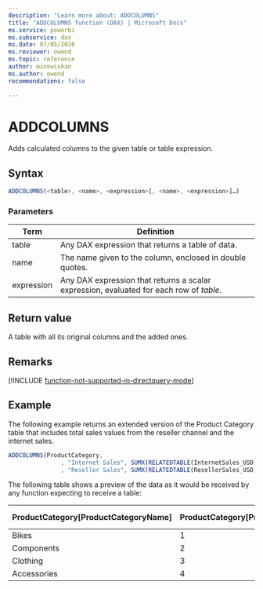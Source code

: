 ```yaml
---
description: "Learn more about: ADDCOLUMNS"
title: "ADDCOLUMNS function (DAX) | Microsoft Docs"
ms.service: powerbi 
ms.subservice: dax 
ms.date: 07/05/2020
ms.reviewer: owend
ms.topic: reference
author: minewiskan
ms.author: owend 
recommendations: false

---
```

# ADDCOLUMNS

Adds calculated columns to the given table or table expression.  
  
## Syntax  
  
```js
ADDCOLUMNS(<table>, <name>, <expression>[, <name>, <expression>]…)  
```
  
### Parameters  

|Term|Definition|  
|--------|--------------|  
|table|Any DAX expression that returns a table of data.| 
|name|The name given to the column, enclosed in double quotes.  |
|expression|Any DAX expression that returns a scalar expression, evaluated for each row of *table*. | 
  
## Return value

A table with all its original columns and the added ones.  

## Remarks

[!INCLUDE [function-not-supported-in-directquery-mode](includes/function-not-supported-in-directquery-mode.md)]
  
## Example

The following example returns an extended version of the Product Category table that includes total sales values from the reseller channel and the internet sales.  
  
```js
ADDCOLUMNS(ProductCategory,
               , "Internet Sales", SUMX(RELATEDTABLE(InternetSales_USD), InternetSales_USD[SalesAmount_USD])  
               , "Reseller Sales", SUMX(RELATEDTABLE(ResellerSales_USD), ResellerSales_USD[SalesAmount_USD]))  
```

The following table shows a preview of the data as it would be received by any function expecting to receive a table:  

|ProductCategory[ProductCategoryName]|ProductCategory[ProductCategoryAlternateKey]|ProductCategory[ProductCategoryKey]|[Internet Sales]|[Reseller Sales]|  
|-----|-----|-----|-----|-----|  
|Bikes|1|1|25107749.77|63084675.04|  
|Components|2|2||11205837.96|  
|Clothing|3|3|306157.5829|1669943.267|  
|Accessories|4|4|640920.1338|534301.9888|  
